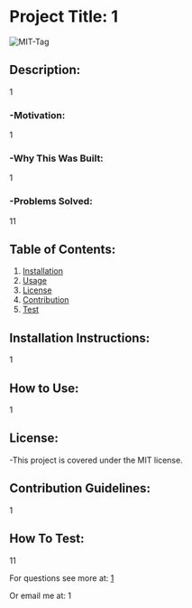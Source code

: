 # Project Title: 1

![MIT-Tag](https://shields.io/badge/license-MIT-green)

## Description:

1

### -Motivation:

1

### -Why This Was Built:

1

### -Problems Solved:

11

## Table of Contents:

1. [Installation](#install)
2. [Usage](#usage)
3. [License](#license)
4. [Contribution](#contribution)
5. [Test](#test)

## Installation Instructions: <a name="install"></a>

1

## How to Use: <a name="usage"></a>

1

## License: <a name="license"></a>

-This project is covered under the MIT license.

## Contribution Guidelines: <a name="contribution"></a>

1

## How To Test: <a name="test"></a>

11

For questions see more at:
[1](https://github.com/1)

Or email me at: 1

